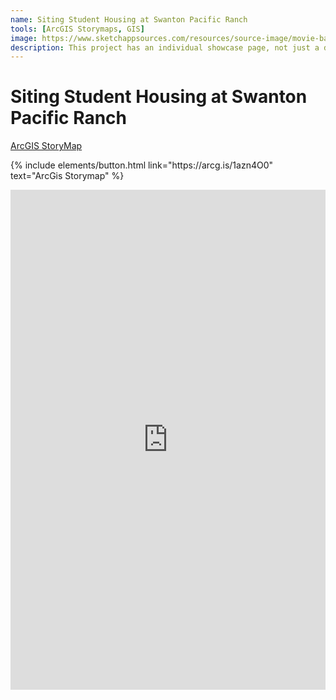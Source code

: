 ```yaml
---
name: Siting Student Housing at Swanton Pacific Ranch
tools: [ArcGIS Storymaps, GIS]
image: https://www.sketchappsources.com/resources/source-image/movie-badges-jurajjurik.png
description: This project has an individual showcase page, not just a direct link to the project site or repo. Now you have more space to describe your awesome project!
---
```


# Siting Student Housing at Swanton Pacific Ranch

[ArcGIS StoryMap](https://arcg.is/1azn4O0)

<p class="text-center">
{% include elements/button.html link="https://arcg.is/1azn4O0" text="ArcGis Storymap" %}
</p>

<iframe src="https://storymaps.arcgis.com/stories/b0619fb4ff884c758eb2f505fae25b3b" width="100%" height="800px" frameborder="0" allowfullscreen allow="geolocation"></iframe>